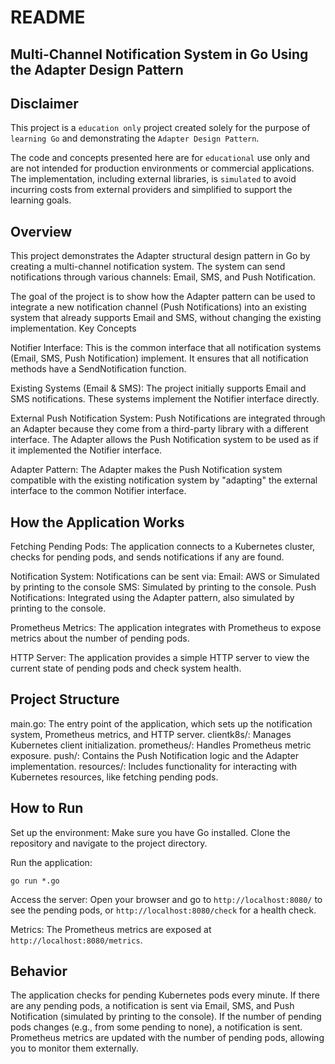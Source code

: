 # README

## Multi-Channel Notification System in Go Using the Adapter Design Pattern

## Disclaimer

This project is a `education only` project created solely for the purpose of `learning Go` and demonstrating the `Adapter Design Pattern`.

The code and concepts presented here are for `educational` use only and are not intended for production environments or commercial applications. The implementation, including external libraries, is `simulated` to avoid incurring costs from external providers and simplified to support the learning goals.

## Overview

This project demonstrates the Adapter structural design pattern in Go by creating a multi-channel notification system. The system can send notifications through various channels: Email, SMS, and Push Notification.

The goal of the project is to show how the Adapter pattern can be used to integrate a new notification channel (Push Notifications) into an existing system that already supports Email and SMS, without changing the existing implementation.
Key Concepts

Notifier Interface: This is the common interface that all notification systems (Email, SMS, Push Notification) implement. It ensures that all notification methods have a SendNotification function.

Existing Systems (Email & SMS): The project initially supports Email and SMS notifications. These systems implement the Notifier interface directly.

External Push Notification System: Push Notifications are integrated through an Adapter because they come from a third-party library with a different interface. The Adapter allows the Push Notification system to be used as if it implemented the Notifier interface.

Adapter Pattern: The Adapter makes the Push Notification system compatible with the existing notification system by "adapting" the external interface to the common Notifier interface.

## How the Application Works

Fetching Pending Pods: The application connects to a Kubernetes cluster, checks for pending pods, and sends notifications if any are found.

Notification System: Notifications can be sent via:
Email: AWS or Simulated by printing to the console
SMS: Simulated by printing to the console.
Push Notifications: Integrated using the Adapter pattern, also simulated by printing to the console.

Prometheus Metrics: The application integrates with Prometheus to expose metrics about the number of pending pods.

HTTP Server: The application provides a simple HTTP server to view the current state of pending pods and check system health.

## Project Structure

main.go: The entry point of the application, which sets up the notification system, Prometheus metrics, and HTTP server.
clientk8s/: Manages Kubernetes client initialization.
prometheus/: Handles Prometheus metric exposure.
push/: Contains the Push Notification logic and the Adapter implementation.
resources/: Includes functionality for interacting with Kubernetes resources, like fetching pending pods.

## How to Run

Set up the environment: Make sure you have Go installed. Clone the repository and navigate to the project directory.

Run the application:

`go run *.go`

Access the server: Open your browser and go to `http://localhost:8080/` to see the pending pods, or `http://localhost:8080/check` for a health check.

Metrics: The Prometheus metrics are exposed at `http://localhost:8080/metrics`.

## Behavior

The application checks for pending Kubernetes pods every minute.
If there are any pending pods, a notification is sent via Email, SMS, and Push Notification (simulated by printing to the console).
If the number of pending pods changes (e.g., from some pending to none), a notification is sent.
Prometheus metrics are updated with the number of pending pods, allowing you to monitor them externally.